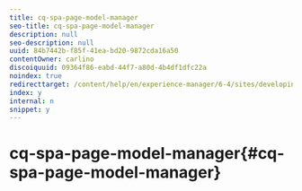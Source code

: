 ```yaml
---
title: cq-spa-page-model-manager
seo-title: cq-spa-page-model-manager
description: null
seo-description: null
uuid: 84b7442b-f85f-41ea-bd20-9872cda16a50
contentOwner: carlino
discoiquuid: 09364f86-eabd-44f7-a80d-4b4df1dfc22a
noindex: true
redirecttarget: /content/help/en/experience-manager/6-4/sites/developing/using/reference-materials
index: y
internal: n
snippet: y
---
```


# cq-spa-page-model-manager{#cq-spa-page-model-manager}


